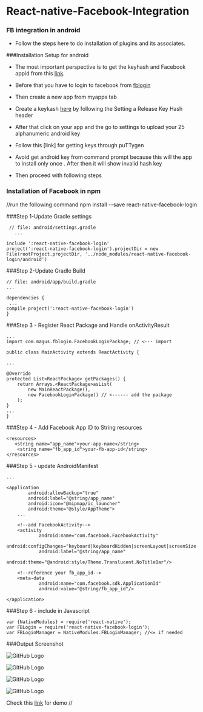  # React-native-Facebook-Integration

### FB integration in android

* Follow the steps here to  do installation of plugins and its associates.

###Installation Setup for android 

* The most important perspective is to get the keyhash and Facebook appid from this [link](https://developers.facebook.com).
 
* Before that you have to login to facebook from [fblogin](https://www.facebook.com/login.php?next=https%3A%2F%2Fwww.facebook.com%2F)

* Then create a new  app from myapps tab

* Create a keykash [here](https://developers.facebook.com/docs/android/getting-started) by following the Setting a Release Key Hash header

* After that click on your app and the go to settings to upload your 25 alphanumeric android key

* Follow this [link] for getting keys through puTTygen

* Avoid get android key from command prompt because this will the app to install only once . After then it will show invalid hash key

* Then proceed with following steps
### Installation of Facebook  in npm

   //run the following command
             npm install --save react-native-facebook-login

###Step 1-Update Gradle settings


     // file: android/settings.gradle
       ...

    include ':react-native-facebook-login'
    project(':react-native-facebook-login').projectDir = new File(rootProject.projectDir, '../node_modules/react-native-facebook-login/android')

###Step 2-Update Gradle Build

    // file: android/app/build.gradle
    ...

    dependencies {
     ...
    compile project(':react-native-facebook-login')
    }
 
###Step 3 - Register React Package and Handle onActivityResult    

    ...
    import com.magus.fblogin.FacebookLoginPackage; // <--- import

    public class MainActivity extends ReactActivity {

    ...

    @Override
    protected List<ReactPackage> getPackages() {
        return Arrays.<ReactPackage>asList(
            new MainReactPackage(),
            new FacebookLoginPackage() // <------ add the package
        );
    }
    ...
    }

###Step 4 - Add Facebook App ID to String resources

    <resources>
       <string name="app_name">your-app-name</string>
        <string name="fb_app_id">your-fb-app-id</string>
    </resources>

###Step 5 - update AndroidManifest

<manifest xmlns:android="http://schemas.android.com/apk/res/android"
          package="com.your.app.namespace">

    ...

    <application
            android:allowBackup="true"
            android:label="@string/app_name"
            android:icon="@mipmap/ic_launcher"
            android:theme="@style/AppTheme">
        ...

        <!--add FacebookActivity-->
        <activity
                android:name="com.facebook.FacebookActivity"
                android:configChanges="keyboard|keyboardHidden|screenLayout|screenSize|orientation"
                android:label="@string/app_name"
                android:theme="@android:style/Theme.Translucent.NoTitleBar"/>

        <!--reference your fb_app_id-->
        <meta-data
                android:name="com.facebook.sdk.ApplicationId"
                android:value="@string/fb_app_id"/>

    </application>

</manifest>

###Step 6 - include in Javascript

    var {NativeModules} = require('react-native');
    var FBLogin = require('react-native-facebook-login');
    var FBLoginManager = NativeModules.FBLoginManager; //<= if needed
    
###Output Screenshot

![GitHub Logo](/outmain.png)

![GitHub Logo](/Loginfb.png)

![GitHub Logo](/Fbauth.png)

![GitHub Logo](/Fblogout.png)

Check this [link](http://g.recordit.co/pDJkcqdSKx.gif) for demo
   //
